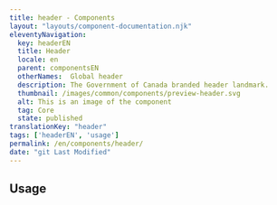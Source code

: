 ```yaml
---
title: header - Components
layout: "layouts/component-documentation.njk"
eleventyNavigation:
  key: headerEN
  title: Header
  locale: en
  parent: componentsEN
  otherNames:  Global header
  description: The Government of Canada branded header landmark.
  thumbnail: /images/common/components/preview-header.svg
  alt: This is an image of the component
  tag: Core
  state: published
translationKey: "header"
tags: ['headerEN', 'usage']
permalink: /en/components/header/
date: "git Last Modified"
---
```


## Usage
